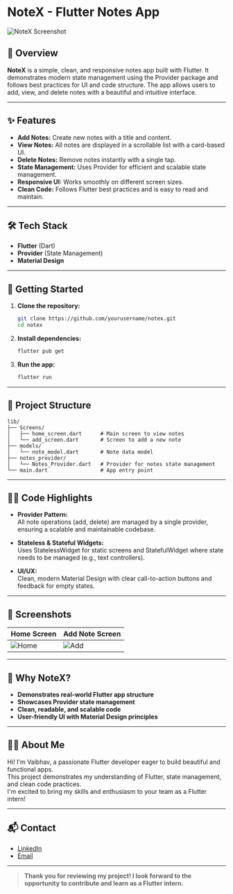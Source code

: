 # NoteX - Flutter Notes App

![NoteX Screenshot](https://drive.google.com/uc?export=view&id=1AbCDefGhIJklMNopQRsTuvWXyZ)

## 📱 Overview

**NoteX** is a simple, clean, and responsive notes app built with Flutter. It demonstrates modern state management using the Provider package and follows best practices for UI and code structure. The app allows users to add, view, and delete notes with a beautiful and intuitive interface.

---

## ✨ Features

- **Add Notes:** Create new notes with a title and content.
- **View Notes:** All notes are displayed in a scrollable list with a card-based UI.
- **Delete Notes:** Remove notes instantly with a single tap.
- **State Management:** Uses Provider for efficient and scalable state management.
- **Responsive UI:** Works smoothly on different screen sizes.
- **Clean Code:** Follows Flutter best practices and is easy to read and maintain.

---

## 🛠️ Tech Stack

- **Flutter** (Dart)
- **Provider** (State Management)
- **Material Design**

---

## 🚀 Getting Started

1. **Clone the repository:**
   ```bash
   git clone https://github.com/yourusername/notex.git
   cd notex
   ```

2. **Install dependencies:**
   ```bash
   flutter pub get
   ```

3. **Run the app:**
   ```bash
   flutter run
   ```

---

## 📂 Project Structure

```
lib/
├── Screens/
│   ├── home_screen.dart      # Main screen to view notes
│   └── add_screen.dart       # Screen to add a new note
├── models/
│   └── note_model.dart       # Note data model
├── notes_provider/
│   └── Notes_Provider.dart   # Provider for notes state management
└── main.dart                 # App entry point
```

---

## 🧑‍💻 Code Highlights

- **Provider Pattern:**  
  All note operations (add, delete) are managed by a single provider, ensuring a scalable and maintainable codebase.

- **Stateless & Stateful Widgets:**  
  Uses StatelessWidget for static screens and StatefulWidget where state needs to be managed (e.g., text controllers).

- **UI/UX:**  
  Clean, modern Material Design with clear call-to-action buttons and feedback for empty states.

---

## 📸 Screenshots

| Home Screen                  | Add Note Screen              |
|------------------------------|------------------------------|
| ![Home](https://drive.google.com/uc?export=view&id=1RuaShFkSkrLa804IdhZo1m-C3MvjFCR2) | ![Add](https://drive.google.com/uc?export=view&id=1RuaShFkSkrLa804IdhZo1m-C3MvjFCR2) |

---

## 🤝 Why NoteX?

- **Demonstrates real-world Flutter app structure**
- **Showcases Provider state management**
- **Clean, readable, and scalable code**
- **User-friendly UI with Material Design principles**

---

## 👨‍💼 About Me

Hi! I'm Vaibhav, a passionate Flutter developer eager to build beautiful and functional apps.  
This project demonstrates my understanding of Flutter, state management, and clean code practices.  
I'm excited to bring my skills and enthusiasm to your team as a Flutter intern!

---

## 📬 Contact

- [LinkedIn](www.linkedin.com/in/vaibhav-shukla-248810249)
- [Email](mailto:your.vaibhavshuklaofficial8586@gmail.com)

---

> **Thank you for reviewing my project! I look forward to the opportunity to contribute and learn as a Flutter intern.**
